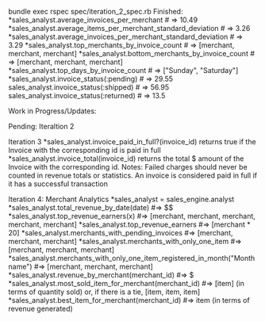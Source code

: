 bundle exec rspec spec/iteration_2_spec.rb
Finished:
*sales_analyst.average_invoices_per_merchant # => 10.49
*sales_analyst.average_items_per_merchant_standard_deviation # => 3.26
*sales_analyst.average_invoices_per_merchant_standard_deviation # => 3.29
*sales_analyst.top_merchants_by_invoice_count # => [merchant, merchant, merchant]
*sales_analyst.bottom_merchants_by_invoice_count # => [merchant, merchant, merchant]
*sales_analyst.top_days_by_invoice_count # => ["Sunday", "Saturday"]
*sales_analyst.invoice_status(:pending) # => 29.55
sales_analyst.invoice_status(:shipped) # => 56.95
sales_analyst.invoice_status(:returned) # => 13.5

Work in Progress/Updates:

Pending:
Iteraltion 2

Iteration 3
*sales_analyst.invoice_paid_in_full?(invoice_id) returns true if the Invoice with the corresponding id is paid in full
*sales_analyst.invoice_total(invoice_id) returns the total $ amount of the Invoice with the corresponding id.
Notes:
Failed charges should never be counted in revenue totals or statistics.
An invoice is considered paid in full if it has a successful transaction

Iteration 4: Merchant Analytics
*sales_analyst = sales_engine.analyst
*sales_analyst.total_revenue_by_date(date) #=> $$
*sales_analyst.top_revenue_earners(x) #=> [merchant, merchant, merchant, merchant, merchant]
*sales_analyst.top_revenue_earners #=> [merchant * 20]
*sales_analyst.merchants_with_pending_invoices #=> [merchant, merchant, merchant]
*sales_analyst.merchants_with_only_one_item #=> [merchant, merchant, merchant]
*sales_analyst.merchants_with_only_one_item_registered_in_month("Month name") #=> [merchant, merchant, merchant]
*sales_analyst.revenue_by_merchant(merchant_id) #=> $
*sales_analyst.most_sold_item_for_merchant(merchant_id) #=> [item] (in terms of quantity sold) or, if there is a tie, [item, item, item]
*sales_analyst.best_item_for_merchant(merchant_id) #=> item (in terms of revenue generated)
